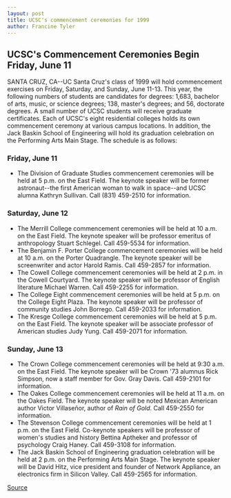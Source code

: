```yaml
---
layout: post
title: UCSC's commencement ceremonies for 1999
author: Francine Tyler
---
```


## UCSC's Commencement Ceremonies Begin Friday, June 11

SANTA CRUZ, CA--UC Santa Cruz's class of 1999 will hold commencement exercises on Friday, Saturday, and Sunday, June 11-13. This year, the following numbers of students are candidates for degrees: 1,683, bachelor of arts, music, or science degrees; 138, master's degrees; and 56, doctorate degrees. A small number of UCSC students will receive graduate certificates. Each of UCSC's eight residential colleges holds its own commencement ceremony at various campus locations. In addition, the Jack Baskin School of Engineering will hold its graduation celebration on the Performing Arts Main Stage. The schedule is as follows:

### Friday, June 11

* The Division of Graduate Studies commencement ceremonies will be held at 5 p.m. on the East Field. The keynote speaker will be former astronaut--the first American woman to walk in space--and UCSC alumna Kathryn Sullivan. Call (831) 459-2510 for information.

### Saturday, June 12

* The Merrill College commencement ceremonies will be held at 10 a.m. on the East Field. The keynote speaker will be professor emeritus of anthropology Stuart Schlegel. Call 459-5534 for information.
* The Benjamin F. Porter College commencement ceremonies will be held at 10 a.m. on the Porter Quadrangle. The keynote speaker will be screenwriter and actor Harold Ramis. Call 459-2857 for information.
* The Cowell College commencement ceremonies will be held at 2 p.m. in the Cowell Courtyard. The keynote speaker will be professor of English literature Michael Warren. Call 459-2255 for information.
* The College Eight commencement ceremonies will be held at 5 p.m. on the College Eight Plaza. The keynote speaker will be professor of community studies John Borrego. Call 459-2033 for information.
* The Kresge College commencement ceremonies will be held at 5 p.m. on the East Field. The keynote speaker will be associate professor of American studies Judy Yung. Call 459-2071 for information.

### Sunday, June 13

* The Crown College commencement ceremonies will be held at 9:30 a.m. on the East Field. The keynote speaker will be Crown '73 alumnus Rick Simpson, now a staff member for Gov. Gray Davis. Call 459-2101 for information.
* The Oakes College commencement ceremonies will be held at 11 a.m. on the Oakes Field. The keynote speaker will be noted Mexican American author Victor Villaseñor, author of _Rain of Gold_. Call 459-2550 for information.
* The Stevenson College commencement ceremonies will be held at 1 p.m. on the East Field. Co-keynote speakers will be professor of women's studies and history Bettina Aptheker and professor of psychology Craig Haney. Call 459-3108 for information.
* The Jack Baskin School of Engineering graduation celebration will be held at 2 p.m. on the Performing Arts Main Stage. The keynote speaker will be David Hitz, vice president and founder of Network Appliance, an electronics firm in Silicon Valley. Call 459-2565 for information.

[Source](http://www1.ucsc.edu/news_events/press_releases/archive/98-99/06-99/commencement99.htm "Permalink to UCSC's commencement ceremonies for 1999")